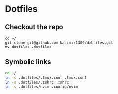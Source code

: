 # Dotfiles

## Checkout the repo

```
cd ~/
git clone git@github.com:kasimir1309/dotfiles.git
mv dotfiles .dotfiles

```

## Symbolic links

```bash
cd ~/
ln -s .dotfiles/.tmux.conf .tmux.conf
ln -s .dotfiles/.zshrc .zshrc
ln -s .dotfiles/nvim .config/nvim
```
